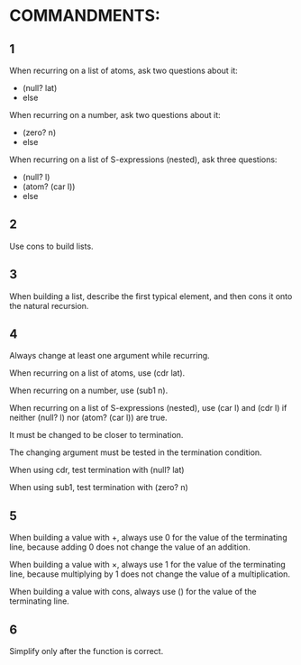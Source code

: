 # COMMANDMENTS:

## 1

When recurring on a list of atoms, ask two questions about it:

* (null? lat)
* else

When recurring on a number, ask two questions about it:

* (zero? n)
* else

When recurring on a list of S-expressions (nested), ask three questions:

* (null? l)
* (atom? (car l))
* else


## 2

Use cons to build lists.


## 3

When building a list, describe the first typical element, and then cons it onto the natural recursion.


## 4

Always change at least one argument while recurring.

When recurring on a list of atoms, use (cdr lat).

When recurring on a number, use (sub1 n).

When recurring on a list of S-expressions (nested), use (car l) and (cdr l) if neither (null? l) nor (atom? (car l)) are true.

It must be changed to be closer to termination.

The changing argument must be tested in the termination condition.

When using cdr, test termination with (null? lat)

When using sub1, test termination with (zero? n)


## 5

When building a value with +, always use 0 for the value of the terminating line, because adding 0 does not change the value of an addition.

When building a value with ×, always use 1 for the value of the terminating line, because multiplying by 1 does not change the value of a multiplication.

When building a value with cons, always use () for the value of the terminating line.


## 6

Simplify only after the function is correct.


